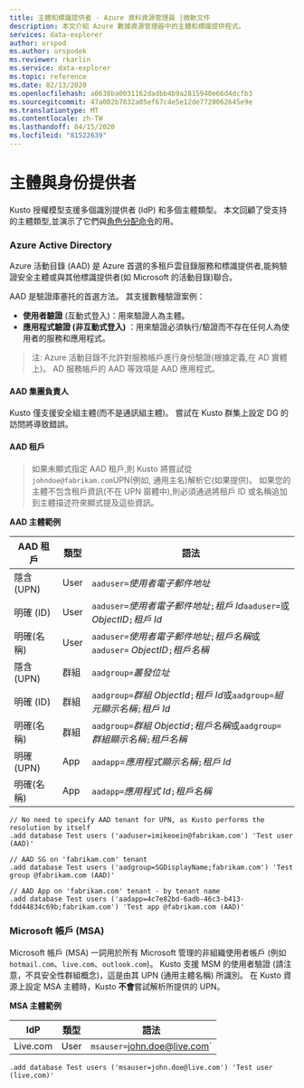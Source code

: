 ```yaml
---
title: 主體和標識提供者 - Azure 資料資源管理員 |微軟文件
description: 本文介紹 Azure 數據資源管理器中的主體和標識提供程式。
services: data-explorer
author: orspod
ms.author: orspodek
ms.reviewer: rkarlin
ms.service: data-explorer
ms.topic: reference
ms.date: 02/13/2020
ms.openlocfilehash: a0638ba0031162dadbb4b9a2815940e66d4dcfb3
ms.sourcegitcommit: 47a002b7032a05ef67c4e5e12de7720062645e9e
ms.translationtype: MT
ms.contentlocale: zh-TW
ms.lasthandoff: 04/15/2020
ms.locfileid: "81522639"
---
```

# <a name="principals-and-identity-providers"></a>主體與身份提供者

Kusto 授權模型支援多個識別提供者 (IdP) 和多個主體類型。
本文回顧了受支持的主體類型,並演示了它們與[角色分配命令](../../management/security-roles.md)的用。

### <a name="azure-active-directory"></a>Azure Active Directory
Azure 活動目錄 (AAD) 是 Azure 首選的多租戶雲目錄服務和標識提供者,能夠驗證安全主體或與其他標識提供者(如 Microsoft 的活動目錄)聯合。

AAD 是驗證庫塞托的首選方法。 其支援數種驗證案例：
* **使用者驗證** (互動式登入)：用來驗證人為主體。
* **應用程式驗證 (非互動式登入)** ：用來驗證必須執行/驗證而不存在任何人為使用者的服務和應用程式。

>注: Azure 活動目錄不允許對服務帳戶進行身份驗證(根據定義,在 AD 實體上)。
AD 服務帳戶的 AAD 等效項是 AAD 應用程式。

#### <a name="aad-group-principals"></a>AAD 集團負責人
Kusto 僅支援安全組主體(而不是通訊組主體)。 嘗試在 Kusto 群集上設定 DG 的訪問將導致錯誤。

#### <a name="aad-tenants"></a>AAD 租戶


>如果未顯式指定 AAD 租戶,則 Kusto 將嘗試從`johndoe@fabrikam.com`UPN(例如, 通用主名)解析它(如果提供)。
如果您的主體不包含租戶資訊(不在 UPN 窗體中),則必須通過將租戶 ID 或名稱追加到主體描述符來顯式提及這些資訊。

**AAD 主體範例**

|AAD 租戶 |類型 |語法 |
|-----------|-----|-------|
|隱含 (UPN)  |User  |`aaduser=`*使用者電子郵件地址*
|明確 (ID)   |User  |`aaduser=`*使用者電子郵件地址*`;`*租戶 Id*`aaduser=`或*ObjectID*`;`*租戶 Id*
|明確(名稱) |User  |`aaduser=`*使用者電子郵件地址*`;`*租戶名稱*或`aaduser=` *ObjectID*`;`*租戶名稱*
|隱含 (UPN)  |群組 |`aadgroup=`*叢發位址*
|明確 (ID)   |群組 |`aadgroup=`*群組 ObjectId*`;`*租戶 Id*或`aadgroup=`*組元顯示名稱*`;`*租戶 Id*
|明確(名稱) |群組 |`aadgroup=`*群組 Objectid*`;`*租戶名稱*或`aadgroup=`*群組顯示名稱*`;`*租戶名稱*
|明確 (UPN)  |App   |`aadapp`=*應用程式顯示名稱*`;`*租戶 Id*
|明確(名稱) |App   |`aadapp=`*應用程式 Id*`;`*租戶名稱*

```kusto
// No need to specify AAD tenant for UPN, as Kusto performs the resolution by itself
.add database Test users ('aaduser=imikeoein@fabrikam.com') 'Test user (AAD)'

// AAD SG on 'fabrikam.com' tenant
.add database Test users ('aadgroup=SGDisplayName;fabrikam.com') 'Test group @fabrikam.com (AAD)'

// AAD App on 'fabrikam.com' tenant - by tenant name
.add database Test users ('aadapp=4c7e82bd-6adb-46c3-b413-fdd44834c69b;fabrikam.com') 'Test app @fabrikam.com (AAD)'
```

### <a name="microsoft-accounts-msas"></a>Microsoft 帳戶 (MSA)
Microsoft 帳戶 (MSA) 一詞用於所有 Microsoft 管理的非組織使用者帳戶 (例如 `hotmail.com`、`live.com`、`outlook.com`)。
Kusto 支援 MSM 的使用者驗證 (請注意，不具安全性群組概念)，這是由其 UPN (通用主體名稱) 所識別。
在 Kusto 資源上設定 MSA 主體時，Kusto **不會**嘗試解析所提供的 UPN。

**MSA 主體範例**

|IdP  |類型  |語法 |
|-----|------|-------|
|Live.com |User  |`msauser=`john.doe@live.com`

```kusto
.add database Test users ('msauser=john.doe@live.com') 'Test user (live.com)'
```

